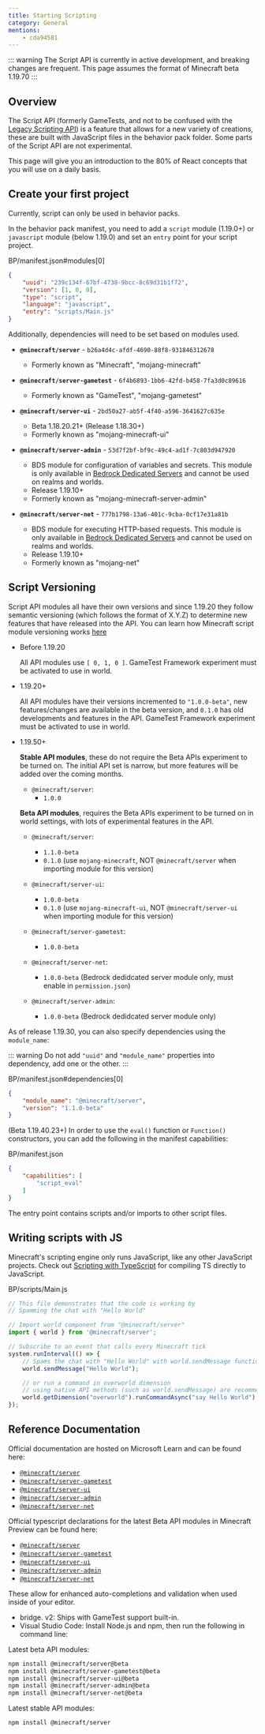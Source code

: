 ```yaml
---
title: Starting Scripting
category: General
mentions:
	- cda94581
---
```


::: warning
The Script API is currently in active development, and breaking changes are frequent. This page assumes the format of Minecraft beta 1.19.70
:::

## Overview

The Script API (formerly GameTests, and not to be confused with the [Legacy Scripting API](/scripting/scripting-intro)) is a feature that allows for a new variety of creations, these are built with JavaScript files in the behavior pack folder. Some parts of the Script API are not experimental.

This page will give you an introduction to the 80% of React concepts that you will use on a daily basis.

## Create your first project

Currently, script can only be used in behavior packs.

In the behavior pack manifest, you need to add a `script` module (1.19.0+) or `javascript` module (below 1.19.0) and set an `entry` point for your script project.

<CodeHeader>BP/manifest.json#modules[0]</CodeHeader>

```json
{
	"uuid": "239c134f-67bf-4738-9bcc-8c69d31b1f72",
	"version": [1, 0, 0],
	"type": "script",
	"language": "javascript",
	"entry": "scripts/Main.js"
}
```

Additionally, dependencies will need to be set based on modules used.

-	**`@minecraft/server`** - `b26a4d4c-afdf-4690-88f8-931846312678`
	-	Formerly known as "Minecraft", "mojang-minecraft"

-	**`@minecraft/server-gametest`** - `6f4b6893-1bb6-42fd-b458-7fa3d0c89616`
	-	Formerly known as "GameTest", "mojang-gametest"

-	**`@minecraft/server-ui`** - `2bd50a27-ab5f-4f40-a596-3641627c635e`
	-	Beta 1.18.20.21+ (Release 1.18.30+)
	-	Formerly known as "mojang-minecraft-ui"

-	**`@minecraft/server-admin`** - `53d7f2bf-bf9c-49c4-ad1f-7c803d947920`
	-	BDS module for configuration of variables and secrets. This module is only available in [Bedrock Dedicated Servers](https://www.minecraft.net/en-us/download/server/bedrock) and cannot be used on realms and worlds.
	-	Release 1.19.10+
	-	Formerly known as "mojang-minecraft-server-admin"

-	**`@minecraft/server-net`** - `777b1798-13a6-401c-9cba-0cf17e31a81b`
	-	BDS module for executing HTTP-based requests. This module is only available in [Bedrock Dedicated Servers](https://www.minecraft.net/en-us/download/server/bedrock) and cannot be used on realms and worlds.
	-	Release 1.19.10+
	-	Formerly known as "mojang-net"

## Script Versioning

Script API modules all have their own versions and since 1.19.20 they follow semantic versioning (which follows the format of X.Y.Z) to determine new features that have released into the API. You can learn how Minecraft script module versioning works [here](https://learn.microsoft.com/en-us/minecraft/creator/documents/scriptversioning)

-   Before 1.19.20
	
	All API modules use `[ 0, 1, 0 ]`. GameTest Framework experiment must be activated to use in world.

-	1.19.20+
	
	All API modules have their versions incremented to `"1.0.0-beta"`, new features/changes are available in the beta version, and `0.1.0` has old developments and features in the API. GameTest Framework experiment must be activated to use in world.

-   1.19.50+
	
	**Stable API modules**, these do not require the Beta APIs experiment to be turned on. The initial API set is narrow, but more features will be added over the coming months.

	-	`@minecraft/server`:
		- `1.0.0`

	**Beta API modules**, requires the Beta APIs experiment to be turned on in world settings, with lots of experimental features in the API.
	
	-	`@minecraft/server`:
		-	`1.1.0-beta`
		-	`0.1.0` (use `mojang-minecraft`, NOT `@minecraft/server` when importing module for this version)

	-	`@minecraft/server-ui`:
		-	`1.0.0-beta`
		-	`0.1.0` (use `mojang-minecraft-ui`, NOT `@minecraft/server-ui` when importing module for this version)
		
	-	`@minecraft/server-gametest`:
		-	`1.0.0-beta`

	-	`@minecraft/server-net`:
		-	`1.0.0-beta` (Bedrock dedidcated server module only, must enable in `permission.json`)

	-	`@minecraft/server-admin`:
		-	`1.0.0-beta` (Bedrock dedidcated server module only)

As of release 1.19.30, you can also specify dependencies using the `module_name`:

::: warning
Do not add `"uuid"` and `"module_name"` properties into dependency, add one or the other.
:::

<CodeHeader>BP/manifest.json#dependencies[0]</CodeHeader>

```json
{
	"module_name": "@minecraft/server",
	"version": "1.1.0-beta"
}
```

(Beta 1.19.40.23+) In order to use the `eval()` function or `Function()` constructors, you can add the following in the manifest capabilities:

<CodeHeader>BP/manifest.json</CodeHeader>

```json
{
	"capabilities": [
		"script_eval"
	]
}
```

The entry point contains scripts and/or imports to other script files.

## Writing scripts with JS

Minecraft's scripting engine only runs JavaScript, like any other JavaScript projects. Check out [Scripting with TypeScript](./typescript#script-api) for compiling TS directly to JavaScript.

<CodeHeader>BP/scripts/Main.js</CodeHeader>

```js
// This file demonstrates that the code is working by
// Spamming the chat with "Hello World"

// Import world component from "@minecraft/server"
import { world } from '@minecraft/server';

// Subscribe to an event that calls every Minecraft tick
system.runInterval(() => {
	// Spams the chat with "Hello World" with world.sendMessage function in API
	world.sendMessage("Hello World");

	// or run a command in overworld dimension
	// using native API methods (such as world.sendMessage) are recommended whenever possible.
	world.getDimension("overworld").runCommandAsync("say Hello World");
});
```

## Reference Documentation

Official documentation are hosted on Microsoft Learn and can be found here:

-	[`@minecraft/server`](https://learn.microsoft.com/minecraft/creator/scriptapi/mojang-minecraft/mojang-minecraft)
-   [`@minecraft/server-gametest`](https://learn.microsoft.com/minecraft/creator/scriptapi/mojang-gametest/mojang-gametest)
-   [`@minecraft/server-ui`](https://learn.microsoft.com/minecraft/creator/scriptapi/mojang-minecraft-ui/mojang-minecraft-ui)
-   [`@minecraft/server-admin`](https://learn.microsoft.com/minecraft/creator/scriptapi/mojang-minecraft-server-admin/mojang-minecraft-server-admin)
-   [`@minecraft/server-net`](https://learn.microsoft.com/minecraft/creator/scriptapi/mojang-net/mojang-net)

Official typescript declarations for the latest Beta API modules in Minecraft Preview can be found here:

-   [`@minecraft/server`](https://www.npmjs.com/package/@minecraft/server/v/beta)
-   [`@minecraft/server-gametest`](https://www.npmjs.com/package/@minecraft/server-gametest/v/beta)
-   [`@minecraft/server-ui`](https://www.npmjs.com/package/@minecraft/server-ui/v/beta)
-   [`@minecraft/server-admin`](https://www.npmjs.com/package/@minecraft/server-admin/v/beta)
-   [`@minecraft/server-net`](https://www.npmjs.com/package/@minecraft/server-net/v/beta)

These allow for enhanced auto-completions and validation when used inside of your editor.

-   bridge. v2: Ships with GameTest support built-in.
-   Visual Studio Code: Install Node.js and npm, then run the following in command line:

Latest beta API modules:

```bash
npm install @minecraft/server@beta
npm install @minecraft/server-gametest@beta
npm install @minecraft/server-ui@beta
npm install @minecraft/server-admin@beta
npm install @minecraft/server-net@beta
```

Latest stable API modules:

```bash
npm install @minecraft/server
```
